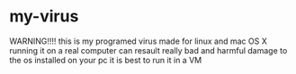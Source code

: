 # my-virus
WARNING!!!!
this is my programed  virus made for linux and mac OS X running it on a real computer can resault really bad and harmful damage to the os installed on your pc
it is best to run it in a VM
